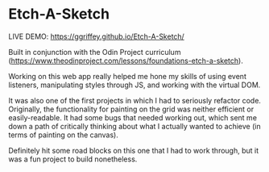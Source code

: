 # Etch-A-Sketch

LIVE DEMO: https://ggriffey.github.io/Etch-A-Sketch/

Built in conjunction with the Odin Project curriculum (https://www.theodinproject.com/lessons/foundations-etch-a-sketch).

Working on this web app really helped me hone my skills of using event listeners, manipulating styles through JS, 
and working with the virtual DOM. 

It was also one of the first projects in which I had to seriously refactor code. Originally, the 
functionality for painting on the grid was neither efficient or easily-readable. It had some bugs 
that needed working out, which sent me down a path of critically thinking about what I 
actually wanted to achieve (in terms of painting on the canvas).

Definitely hit some road blocks on this one that I had to work through, but it was a fun project 
to build nonetheless. 
